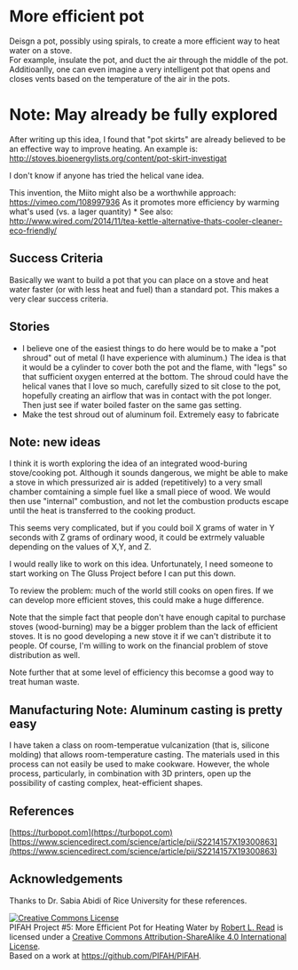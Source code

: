 # More efficient pot

Deisgn a pot, possibly using spirals, to create a more efficient way to heat water on a stove.  
For example, insulate the pot, and duct the air through the middle of the pot.  
Additioanlly, one can even imagine a very intelligent pot that opens and closes vents based on the 
temperature of the air in the pots.

# Note: May already be fully explored

After writing up this idea, I found that "pot skirts" are already believed to be an effective way to improve heating.
An example is: http://stoves.bioenergylists.org/content/pot-skirt-investigat

I don't know if anyone has tried the helical vane idea.

This invention, the Miito might also be a worthwhile approach: https://vimeo.com/108997936
As it promotes more efficiency by warming what's used (vs. a lager quantity)
    * See also: http://www.wired.com/2014/11/tea-kettle-alternative-thats-cooler-cleaner-eco-friendly/

## Success Criteria

Basically we want to build a pot that you can place on a stove and heat water faster (or with less heat and fuel)
than a standard pot. This makes a very clear success criteria.

## Stories

* I believe one of the easiest things to do here would be to make a "pot shroud" out of metal (I have experience with aluminum.)  The idea is that it would be a cylinder to cover both the pot and the flame, with "legs" so that sufficient oxygen enterred at the bottom.  The shroud could have the helical vanes that I love so much, carefully sized to sit close to the pot, hopefully creating an airflow that was in contact with the pot longer.  Then just see if water boiled faster on the same gas setting.
* Make the test shroud out of aluminum foil.  Extremely easy to fabricate


## Note: new ideas

I think it is worth exploring the idea of an integrated wood-buring stove/cooking pot.  Although it sounds dangerous, we might be able to make a stove in which pressurized air is added (repetitively) to a very small chamber comtaining a simple 
fuel like a small piece of wood.  We would then use "internal" combustion, and not let the combustion products escape until
the heat is transferred to the cooking product.

This seems very complicated, but if you could boil X grams of water in Y seconds with Z grams of ordinary wood, it
could be extrmely valuable depending on the values of X,Y, and Z.

I would really like to work on this idea.  Unfortunately, I need someone to start working on The Gluss Project before I can put this down.

To review the problem: much of the world still cooks on open fires. If we can develop more efficient stoves, this could make
a huge difference.

Note that the simple fact that people don't have enough capital to purchase stoves (wood-burning) may be a bigger 
problem than the lack of efficient stoves.  It is no good developing a new stove it if we can't distribute it to people.
Of course, I'm willing to work on the financial problem of stove distribution as well.

Note further that at some level of efficiency this becomse a good way to treat human waste.

## Manufacturing Note: Aluminum casting is pretty easy

I have taken a class on room-temperatue vulcanization (that is, silicone molding) that allows room-temperature casting.  The materials used in this process can not easily be used to make cookware. However, the whole process, particularly, in combination with 3D printers, open up the possibility of casting complex, heat-efficient shapes.

## References

[https://turbopot.com](https://turbopot.com)
[https://www.sciencedirect.com/science/article/pii/S2214157X19300863](https://www.sciencedirect.com/science/article/pii/S2214157X19300863)

## Acknowledgements

Thanks to Dr. Sabia Abidi of Rice University for these references.

<a rel="license" href="http://creativecommons.org/licenses/by-sa/4.0/"><img alt="Creative Commons License" style="border-width:0" src="https://i.creativecommons.org/l/by-sa/4.0/88x31.png" /></a><br /><span xmlns:dct="http://purl.org/dc/terms/" href="http://purl.org/dc/dcmitype/Text" property="dct:title" rel="dct:type">PIFAH Project #5: More Efficient Pot for Heating Water</span> by <a xmlns:cc="http://creativecommons.org/ns#" href="https://github.com/PIFAH/PIFAH" property="cc:attributionName" rel="cc:attributionURL">Robert L. Read</a> is licensed under a <a rel="license" href="http://creativecommons.org/licenses/by-sa/4.0/">Creative Commons Attribution-ShareAlike 4.0 International License</a>.<br />Based on a work at <a xmlns:dct="http://purl.org/dc/terms/" href="https://github.com/PIFAH/PIFAH" rel="dct:source">https://github.com/PIFAH/PIFAH</a>.
